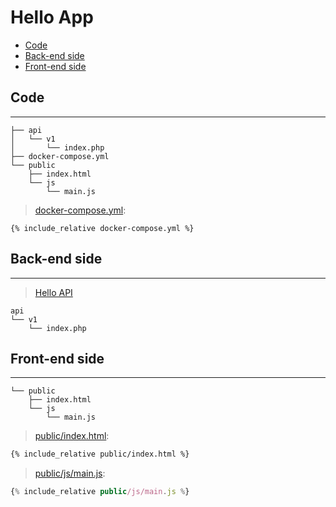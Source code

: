 # Hello App

- [Code](#code)
- [Back-end side](#back-end-side)
- [Front-end side](#front-end-side)

## Code

---

```
├── api
│   └── v1
│       └── index.php
├── docker-compose.yml
└── public
    ├── index.html
    └── js
        └── main.js
```

> [docker-compose.yml](docker-compose.yml):

```
{% include_relative docker-compose.yml %}
```

## Back-end side

---

> [Hello API](../../web-api/php/)

```
api
└── v1
    └── index.php
```

## Front-end side

---

```
└── public
    ├── index.html
    └── js
        └── main.js
```

> [public/index.html](public/index.html):

```html
{% include_relative public/index.html %}
```

> [public/js/main.js](public/js/main.js):

```js
{% include_relative public/js/main.js %}
```
